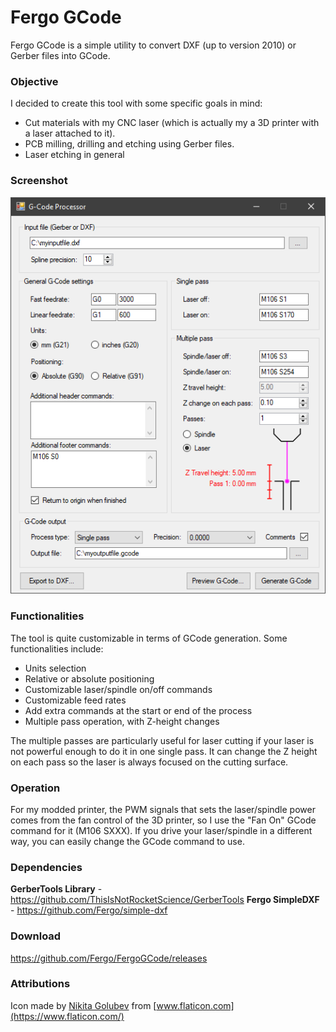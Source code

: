 # Fergo GCode

Fergo GCode is a simple utility to convert DXF (up to version 2010) or Gerber files into GCode.

### Objective

I decided to create this tool with some specific goals in mind:

- Cut materials with my CNC laser (which is actually my a 3D printer with a laser attached to it).
- PCB milling, drilling and etching using Gerber files.
- Laser etching in general

### Screenshot

![Screenshot](https://raw.githubusercontent.com/Fergo/FergoGCode/master/screenshot.png "Screenshot")

### Functionalities

The tool is quite customizable in terms of GCode generation. Some functionalities include:

- Units selection
- Relative or absolute positioning
- Customizable laser/spindle on/off commands
- Customizable feed rates
- Add extra commands at the start or end of the process
- Multiple pass operation, with Z-height changes

The multiple passes are particularly useful for laser cutting if your laser is not powerful enough to do it in one single pass. It can change the Z height on each pass so the laser is always focused on the cutting surface.

### Operation

For my modded printer, the PWM signals that sets the laser/spindle power comes from the fan control of the 3D printer, so I use the "Fan On" GCode command for it (M106 SXXX). If you drive your laser/spindle in a different way, you can easily change the GCode command to use.

### Dependencies

**GerberTools Library** - https://github.com/ThisIsNotRocketScience/GerberTools
**Fergo SimpleDXF** - https://github.com/Fergo/simple-dxf

### Download

https://github.com/Fergo/FergoGCode/releases

### Attributions

Icon made by [Nikita Golubev](https://www.flaticon.com/authors/nikita-golubev) from [www.flaticon.com](https://www.flaticon.com/) 


